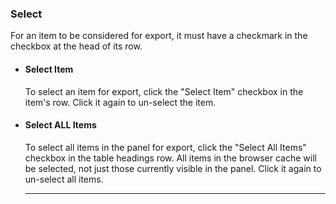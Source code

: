 ### Select

For an item to be considered for export, it must have a checkmark in the checkbox at the head of its row.  

 * #### Select Item
   To select an item for export, click the "Select Item" checkbox in the item's row.  Click it again to un-select the item.
   
 * #### Select ALL Items
   To select all items in the panel for export, click the "Select All Items" checkbox in the table headings row.  All items in the browser cache will be selected, not just those currently visible in the panel.  Click it again to un-select all items. 
 
   ---
